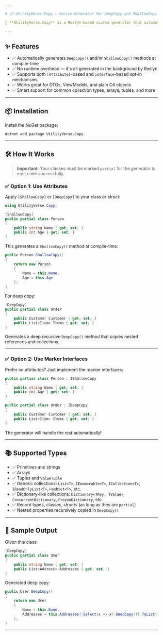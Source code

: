 ```yaml
---

# 📦 UtilityVerse.Copy — Source Generator for DeepCopy and ShallowCopy in C\#

🚀 **UtilityVerse.Copy** is a Roslyn-based source generator that automatically creates `DeepCopy()` and `ShallowCopy()` methods for your models. Eliminate repetitive boilerplate and enjoy clean, maintainable code with zero runtime dependencies.

---
```


## ✨ Features

* ✅ Automatically generates `DeepCopy()` and/or `ShallowCopy()` methods at compile-time
* ✅ No runtime overhead — it's all generated in the background by Roslyn
* ✅ Supports both `[Attribute]`-based and `interface`-based opt-in mechanisms
* ✅ Works great for DTOs, ViewModels, and plain C# objects
* ✅ Smart support for common collection types, arrays, tuples, and more

---


## 📦 Installation

Install the NuGet package:

```bash
dotnet add package UtilityVerse.Copy
```

---

## 🛠️ How It Works

> **Important**: Your classes must be marked `partial` for the generator to emit code successfully.

### ✅ Option 1: Use Attributes

Apply `[ShallowCopy]` or `[DeepCopy]` to your class or struct:

```csharp
using UtilityVerse.Copy;

[ShallowCopy]
public partial class Person
{
    public string Name { get; set; }
    public int Age { get; set; }
}
```

This generates a `ShallowCopy()` method at compile-time:

```csharp
public Person ShallowCopy()
{
    return new Person
    {
        Name = this.Name,
        Age = this.Age
    };
}
```

For deep copy:

```csharp
[DeepCopy]
public partial class Order
{
    public Customer Customer { get; set; }
    public List<Item> Items { get; set; }
}
```

Generates a deep recursive `DeepCopy()` method that copies nested references and collections.

---

### ✅ Option 2: Use Marker Interfaces

Prefer no attributes? Just implement the marker interfaces:

```csharp
public partial class Person : IShallowCopy
{
    public string Name { get; set; }
    public int Age { get; set; }
}
```

```csharp
public partial class Order : IDeepCopy
{
    public Customer Customer { get; set; }
    public List<Item> Items { get; set; }
}
```

The generator will handle the rest automatically!

---

## 📚 Supported Types

* ✅ Primitives and strings
* ✅ Arrays
* ✅ Tuples and `ValueTuple`
* ✅ Generic collections: `List<T>`, `IEnumerable<T>`, `ICollection<T>`, `IReadOnlyList<T>`, `HashSet<T>`, etc.
* ✅ Dictionary-like collections: `Dictionary<TKey, TValue>`, `ConcurrentDictionary`, `FrozenDictionary`, etc.
* ✅ Record types, classes, structs (as long as they are `partial`)
* ✅ Nested properties recursively copied in `DeepCopy()`

---

## 🧪 Sample Output

Given this class:

```csharp
[DeepCopy]
public partial class User
{
    public string Name { get; set; }
    public List<Address> Addresses { get; set; }
}
```

Generated deep copy:

```csharp
public User DeepCopy()
{
    return new User
    {
        Name = this.Name,
        Addresses = this.Addresses?.Select(x => x?.DeepCopy()).ToList()
    };
}
```

---